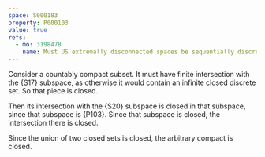 ```yaml
---
space: S000183
property: P000103
value: true
refs:
  - mo: 3198478
    name: Must US extremally disconnected spaces be sequentially discrete?
---
```


Consider a countably compact subset. It must have finite intersection with the {S17}
subspace, as otherwise it would contain an infinite closed discrete set. So that piece is closed.

Then its intersection with the {S20} subspace is closed in that subspace, since 
that subspace is {P103}. Since that subspace is closed, the intersection there is closed.

Since the union of two closed sets is closed, the arbitrary compact is closed.

